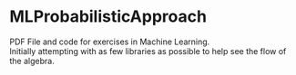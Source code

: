 # MLProbabilisticApproach
PDF File and code for exercises in Machine Learning. </br>
Initially attempting with as few libraries as possible to help see the flow of the algebra.
